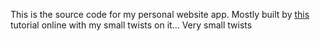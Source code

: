 This is the source code for my personal website app.
Mostly built by [this](https://www.youtube.com/watch?v=G-Cr00UYokU)  tutorial online with my small twists on it... Very small twists